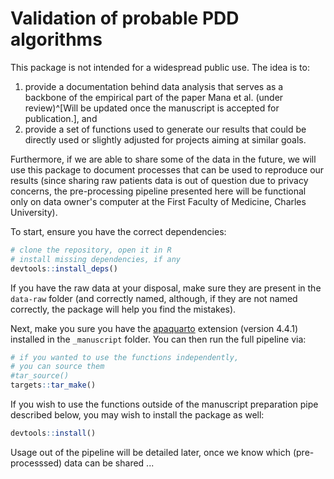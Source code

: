 # Validation of probable PDD algorithms

This package is not intended for a widespread public use. The idea is to:

1. provide a documentation behind data analysis that serves as a backbone
of the empirical part of the paper Mana et al. (under review)^[Will be updated
once the manuscript is accepted for publication.], and
2. provide a set of functions used to generate our results that could be
directly used or slightly adjusted for projects aiming at similar goals.

Furthermore, if we are able to share some of the data in the future, we will use
this package to document processes that can be used to reproduce our results (since
sharing raw patients data is out of question due to privacy concerns, the pre-processing
pipeline presented here will be functional only on data owner's computer at the First
Faculty of Medicine, Charles University).

To start, ensure you have the correct dependencies:

```r
# clone the repository, open it in R
# install missing dependencies, if any
devtools::install_deps()
```

If you have the raw data at your disposal, make sure they are present in the
`data-raw` folder (and correctly named, although, if they are not named correctly,
the package will help you find the mistakes).

Next, make you sure you have the [apaquarto](https://github.com/wjschne/apaquarto.git)
extension (version 4.4.1) installed in the `_manuscript` folder. You can then run the
full pipeline via:

```r
# if you wanted to use the functions independently,
# you can source them
#tar_source()
targets::tar_make()
```

If you wish to use the functions outside of the manuscript preparation pipe
described below, you may wish to install the package as well:

```r
devtools::install()
```

Usage out of the pipeline will be detailed later, once we know which (pre-processsed)
data can be shared ...
